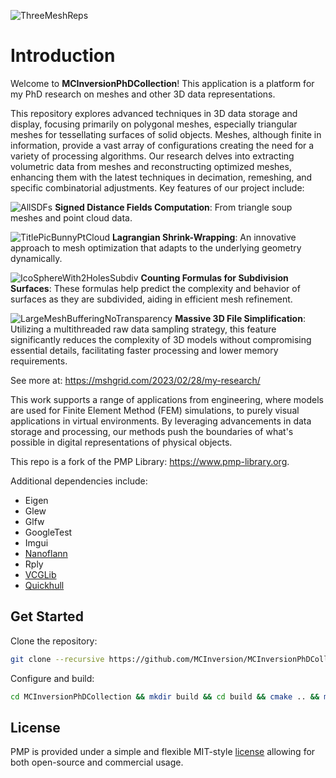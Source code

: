 ![ThreeMeshReps](https://github.com/MCInversion/MCInversionPhDCollection/blob/main/images/ThreeMeshReps.png)

# Introduction

Welcome to **MCInversionPhDCollection**! This application is a platform for my PhD research on meshes and other 3D data representations.

This repository explores advanced techniques in 3D data storage and display, focusing primarily on polygonal meshes, especially triangular meshes for tessellating surfaces of solid objects. Meshes, although finite in information, provide a vast array of configurations creating the need for a variety of processing algorithms. Our research delves into extracting volumetric data from meshes and reconstructing optimized meshes, enhancing them with the latest techniques in decimation, remeshing, and specific combinatorial adjustments.
Key features of our project include:

![AllSDFs](https://github.com/MCInversion/MCInversionPhDCollection/blob/main/images/AllSDFs.png)
**Signed Distance Fields Computation**: From triangle soup meshes and point cloud data.

![TitlePicBunnyPtCloud](https://github.com/MCInversion/MCInversionPhDCollection/blob/main/images/TitlePicBunnyPtCloud.png)
**Lagrangian Shrink-Wrapping**: An innovative approach to mesh optimization that adapts to the underlying geometry dynamically.

![IcoSphereWith2HolesSubdiv](https://github.com/MCInversion/MCInversionPhDCollection/blob/main/images/IcoSphereWith2HolesSubdiv.jpg)
**Counting Formulas for Subdivision Surfaces**: These formulas help predict the complexity and behavior of surfaces as they are subdivided, aiding in efficient mesh refinement.

![LargeMeshBufferingNoTransparency](https://github.com/MCInversion/MCInversionPhDCollection/blob/main/images/LargeMeshBufferingNoTransparency.png)
**Massive 3D File Simplification**: Utilizing a multithreaded raw data sampling strategy, this feature significantly reduces the complexity of 3D models without compromising essential details, facilitating faster processing and lower memory requirements.

See more at: https://mshgrid.com/2023/02/28/my-research/

This work supports a range of applications from engineering, where models are used for Finite Element Method (FEM) simulations, to purely visual applications in virtual environments. By leveraging advancements in data storage and processing, our methods push the boundaries of what's possible in digital representations of physical objects.

This repo is a fork of the PMP Library: https://www.pmp-library.org.

Additional dependencies include:

- Eigen
- Glew
- Glfw
- GoogleTest
- Imgui
- [Nanoflann](https://github.com/jlblancoc/nanoflann)
- Rply
- [VCGLib](https://github.com/cnr-isti-vclab/vcglib)
- [Quickhull](https://github.com/akuukka/quickhull)

## Get Started

Clone the repository:

```sh
git clone --recursive https://github.com/MCInversion/MCInversionPhDCollection.git
```

Configure and build:

```sh
cd MCInversionPhDCollection && mkdir build && cd build && cmake .. && make
```

## License

PMP is provided under a simple and flexible MIT-style [license](https://github.com/pmp-library/pmp-library/blob/master/LICENSE.txt) allowing for both open-source and commercial usage.
